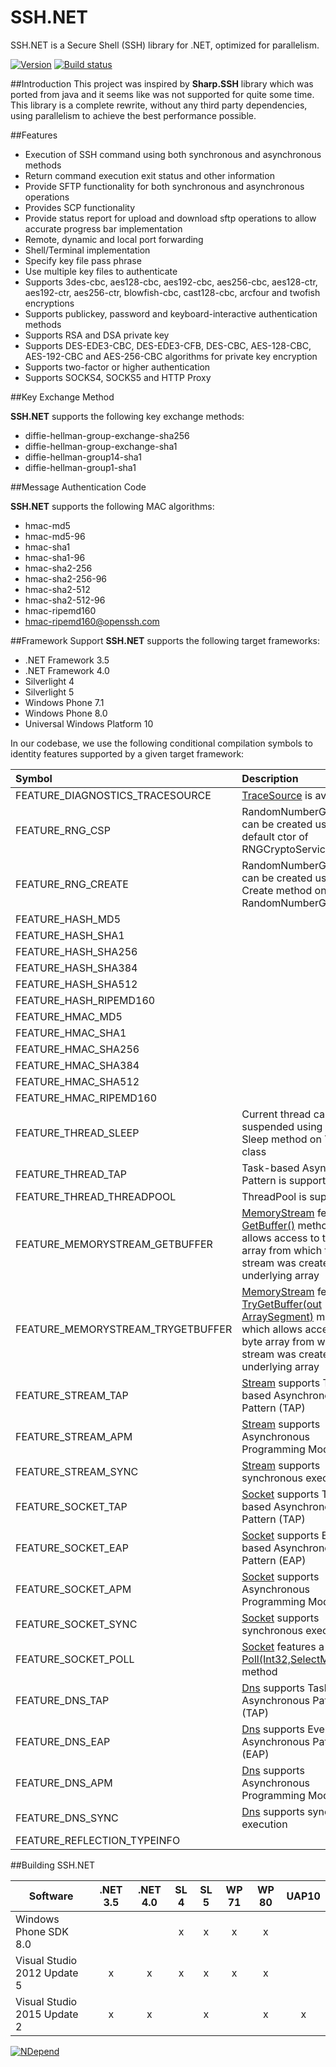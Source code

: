 SSH.NET
=======
SSH.NET is a Secure Shell (SSH) library for .NET, optimized for parallelism.

[![Version](https://img.shields.io/nuget/vpre/SSH.NET.svg)](https://www.nuget.org/packages/SSH.NET)
[![Build status](https://ci.appveyor.com/api/projects/status/ih77qu6tap3o92gu/branch/develop?svg=true)](https://ci.appveyor.com/api/projects/status/ih77qu6tap3o92gu/branch/develop)

##Introduction
This project was inspired by **Sharp.SSH** library which was ported from java and it seems like was not supported for quite some time. This library is a complete rewrite, without any third party dependencies, using parallelism to achieve the best performance possible.

##Features
* Execution of SSH command using both synchronous and asynchronous methods
* Return command execution exit status and other information 
* Provide SFTP functionality for both synchronous and asynchronous operations
* Provides SCP functionality
* Provide status report for upload and download sftp operations to allow accurate progress bar implementation 
* Remote, dynamic and local port forwarding 
* Shell/Terminal implementation
* Specify key file pass phrase
* Use multiple key files to authenticate 
* Supports 3des-cbc, aes128-cbc, aes192-cbc, aes256-cbc, aes128-ctr, aes192-ctr, aes256-ctr, blowfish-cbc, cast128-cbc, arcfour and twofish encryptions
* Supports publickey, password and keyboard-interactive authentication methods 
* Supports RSA and DSA private key 
* Supports DES-EDE3-CBC, DES-EDE3-CFB, DES-CBC, AES-128-CBC, AES-192-CBC and AES-256-CBC algorithms for private key encryption
* Supports two-factor or higher authentication
* Supports SOCKS4, SOCKS5 and HTTP Proxy

##Key Exchange Method

**SSH.NET** supports the following key exchange methods:
* diffie-hellman-group-exchange-sha256
* diffie-hellman-group-exchange-sha1
* diffie-hellman-group14-sha1
* diffie-hellman-group1-sha1

##Message Authentication Code

**SSH.NET** supports the following MAC algorithms:
* hmac-md5
* hmac-md5-96
* hmac-sha1
* hmac-sha1-96
* hmac-sha2-256
* hmac-sha2-256-96
* hmac-sha2-512
* hmac-sha2-512-96
* hmac-ripemd160
* hmac-ripemd160@openssh.com

##Framework Support
**SSH.NET** supports the following target frameworks:
* .NET Framework 3.5 
* .NET Framework 4.0 
* Silverlight 4 
* Silverlight 5 
* Windows Phone 7.1 
* Windows Phone 8.0
* Universal Windows Platform 10

In our codebase, we use the following conditional compilation symbols to identity features supported by a given target framework:

Symbol                           | Description
:------------------------------- | :--------------------------------------------------------------------------------
FEATURE_DIAGNOSTICS_TRACESOURCE  | [TraceSource](https://msdn.microsoft.com/en-us/library/system.diagnostics.tracesource.aspx) is available
FEATURE_RNG_CSP                  | RandomNumberGenerator can be created using default ctor of RNGCryptoServiceProvider
FEATURE_RNG_CREATE               | RandomNumberGenerator can be created using static Create method on RandomNumberGenerator
FEATURE_HASH_MD5                 |
FEATURE_HASH_SHA1                |
FEATURE_HASH_SHA256              |
FEATURE_HASH_SHA384              |
FEATURE_HASH_SHA512              |
FEATURE_HASH_RIPEMD160           |
FEATURE_HMAC_MD5                 |
FEATURE_HMAC_SHA1                |
FEATURE_HMAC_SHA256              |
FEATURE_HMAC_SHA384              |
FEATURE_HMAC_SHA512              |
FEATURE_HMAC_RIPEMD160           |
FEATURE_THREAD_SLEEP             | Current thread can be suspended using static Sleep method on Thread class
FEATURE_THREAD_TAP               | Task-based Asynchronous Pattern is supported
FEATURE_THREAD_THREADPOOL        | ThreadPool is supported
FEATURE_MEMORYSTREAM_GETBUFFER   | [MemoryStream](https://msdn.microsoft.com/en-us/library/system.io.memorystream.aspx) features a [GetBuffer()](https://msdn.microsoft.com/en-us/library/system.io.memorystream.getbuffer.aspx) method which allows access to the byte array from which this stream was created, or the underlying array 
FEATURE_MEMORYSTREAM_TRYGETBUFFER| [MemoryStream](https://msdn.microsoft.com/en-us/library/system.io.memorystream.aspx) features a [TryGetBuffer(out ArraySegment<byte>)](https://msdn.microsoft.com/en-us/library/system.io.memorystream.trygetbuffer.aspx) method which allows access to the byte array from which this stream was created, or the underlying array
FEATURE_STREAM_TAP               | [Stream](https://msdn.microsoft.com/en-us/library/system.io.stream.aspx) supports Task-based Asynchronous Pattern (TAP)
FEATURE_STREAM_APM               | [Stream](https://msdn.microsoft.com/en-us/library/system.io.stream.aspx) supports Asynchronous Programming Model (APM)
FEATURE_STREAM_SYNC              | [Stream](https://msdn.microsoft.com/en-us/library/system.io.stream.aspx) supports synchronous execution
FEATURE_SOCKET_TAP               | [Socket](https://msdn.microsoft.com/en-us/library/system.net.sockets.socket.aspx) supports Task-based Asynchronous Pattern (TAP)
FEATURE_SOCKET_EAP               | [Socket](https://msdn.microsoft.com/en-us/library/system.net.sockets.socket.aspx) supports Event-based Asynchronous Pattern (EAP)
FEATURE_SOCKET_APM               | [Socket](https://msdn.microsoft.com/en-us/library/system.net.sockets.socket.aspx) supports Asynchronous Programming Model (APM)
FEATURE_SOCKET_SYNC              | [Socket](https://msdn.microsoft.com/en-us/library/system.net.sockets.socket.aspx) supports synchronous execution
FEATURE_SOCKET_POLL              | [Socket](https://msdn.microsoft.com/en-us/library/system.net.sockets.socket.aspx) features a [Poll(Int32,SelectMode)](https://msdn.microsoft.com/en-us/library/system.net.sockets.socket.poll.aspx) method
FEATURE_DNS_TAP                  | [Dns](https://msdn.microsoft.com/en-us/library/system.net.dns.aspx) supports Task-based Asynchronous Pattern (TAP)
FEATURE_DNS_EAP                  | [Dns](https://msdn.microsoft.com/en-us/library/system.net.dns.aspx) supports Event-based Asynchronous Pattern (EAP)
FEATURE_DNS_APM                  | [Dns](https://msdn.microsoft.com/en-us/library/system.net.dns.aspx) supports Asynchronous Programming Model (APM)
FEATURE_DNS_SYNC                 | [Dns](https://msdn.microsoft.com/en-us/library/system.net.dns.aspx) supports synchronous execution
FEATURE_REFLECTION_TYPEINFO      |

##Building SSH.NET

Software                          | .NET 3.5 | .NET 4.0 | SL 4 | SL 5 | WP 71 | WP 80 | UAP10
--------------------------------- | :------: | :------: | :--: | :--: | :---: | :---: | :---:
Windows Phone SDK 8.0             |          |          | x    | x    | x     | x     |
Visual Studio 2012 Update 5       | x        | x        | x    | x    | x     | x     |
Visual Studio 2015 Update 2       | x        | x        |      | x    |       | x     | x

[![NDepend](http://download-codeplex.sec.s-msft.com/Download?ProjectName=sshnet&DownloadId=629750)](http://ndepend.com)
